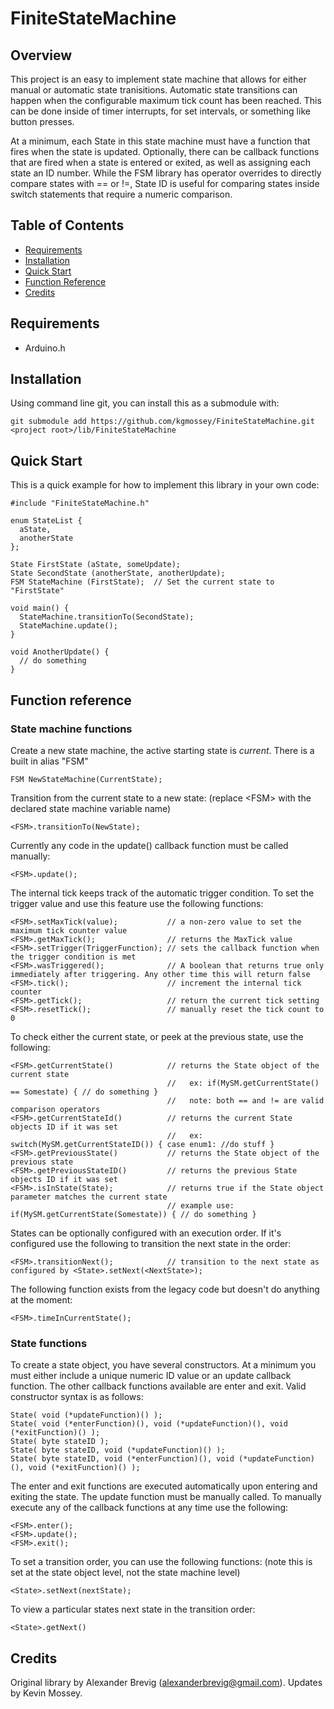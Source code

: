 # FiniteStateMachine
## Overview
This project is an easy to implement state machine that allows for either manual or automatic state tranisitions. Automatic state transitions can happen when the configurable maximum tick count has been reached. This can be done inside of timer interrupts, for set intervals, or something like button presses.

At a minimum, each State in this state machine must have a function that fires when the state is updated. Optionally, there can be callback functions that are fired when a state is entered or exited, as well as assigning each state an ID number. While the FSM library has operator overrides to directly compare states with == or !=, State ID is useful for comparing states inside switch statements that require a numeric comparison.

## Table of Contents 
- [Requirements](#Requirements)
- [Installation](#installation)
- [Quick Start](#Quick-Start)
- [Function Reference](#Function-Reference)
- [Credits](#Credits)

## Requirements
- Arduino.h 

## Installation
Using command line git, you can install this as a submodule with:

    git submodule add https://github.com/kgmossey/FiniteStateMachine.git <project root>/lib/FiniteStateMachine
    
## Quick Start
This is a quick example for how to implement this library in your own code:
```
#include "FiniteStateMachine.h"

enum StateList {
  aState,
  anotherState
};

State FirstState (aState, someUpdate);
State SecondState (anotherState, anotherUpdate);
FSM StateMachine (FirstState);  // Set the current state to "FirstState"

void main() {
  StateMachine.transitionTo(SecondState);
  StateMachine.update();
}

void AnotherUpdate() {
  // do something
}
```
## Function reference
### State machine functions
Create a new state machine, the active starting state is *current*. There is a built in alias "FSM"

    FSM NewStateMachine(CurrentState);
  
Transition from the current state to a new state: (replace \<FSM> with the declared state machine variable name)

    <FSM>.transitionTo(NewState);

Currently any code in the update() callback function must be called manually:

    <FSM>.update();

The internal tick keeps track of the automatic trigger condition. To set the trigger value and use this feature use the following functions:

    <FSM>.setMaxTick(value);           // a non-zero value to set the maximum tick counter value
    <FSM>.getMaxTick();                // returns the MaxTick value
    <FSM>.setTrigger(TriggerFunction); // sets the callback function when the trigger condition is met
    <FSM>.wasTriggered();              // A boolean that returns true only immediately after triggering. Any other time this will return false
    <FSM>.tick();                      // increment the internal tick counter
    <FSM>.getTick();                   // return the current tick setting
    <FSM>.resetTick();                 // manually reset the tick count to 0

To check either the current state, or peek at the previous state, use the following:

    <FSM>.getCurrentState()            // returns the State object of the current state
                                       //   ex: if(MySM.getCurrentState() == Somestate) { // do something }
                                       //   note: both == and != are valid comparison operators
    <FSM>.getCurrentStateId()          // returns the current State objects ID if it was set
                                       //   ex: switch(MySM.getCurrentStateID()) { case enum1: //do stuff }
    <FSM>.getPreviousState()           // returns the State object of the previous state
    <FSM>.getPreviousStateID()         // returns the previous State objects ID if it was set
    <FSM>.isInState(State);            // returns true if the State object parameter matches the current state
                                       // example use: if(MySM.getCurrentState(Somestate)) { // do something }

States can be optionally configured with an execution order. If it's configured use the following to transition the next state in the order:

    <FSM>.transitionNext();            // transition to the next state as configured by <State>.setNext(<NextState>);

The following function exists from the legacy code but doesn't do anything at the moment:

    <FSM>.timeInCurrentState();

### State functions
To create a state object, you have several constructors. At a minimum you must either include a unique numeric ID value or an update callback function. The other callback functions available are enter and exit. Valid constructor syntax is as follows:

    State( void (*updateFunction)() );
    State( void (*enterFunction)(), void (*updateFunction)(), void (*exitFunction)() );
    State( byte stateID );
    State( byte stateID, void (*updateFunction)() );
    State( byte stateID, void (*enterFunction)(), void (*updateFunction)(), void (*exitFunction)() );

The enter and exit functions are executed automatically upon entering and exiting the state. The update function must be manually called. To manually execute any of the callback functions at any time use the following:

    <FSM>.enter();
    <FSM>.update();
    <FSM>.exit();

To set a transition order, you can use the following functions: (note this is set at the state object level, not the state machine level)

    <State>.setNext(nextState);

To view a particular states next state in the transition order:

    <State>.getNext()

## Credits
Original library by Alexander Brevig (alexanderbrevig@gmail.com). Updates by Kevin Mossey.
